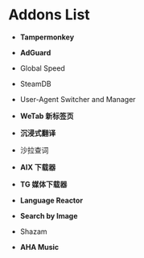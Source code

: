 # Addons List

- **Tampermonkey**

- **AdGuard**

- Global Speed

- SteamDB

- User-Agent Switcher and Manager

- **WeTab 新标签页**

- **沉浸式翻译**

- 沙拉查词

- **AIX 下载器**

- **TG 媒体下载器**

- **Language Reactor**

- **Search by Image**

- Shazam

- **AHA Music**